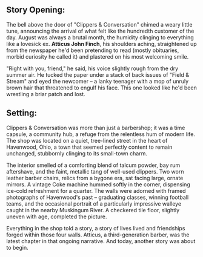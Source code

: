 ## Story Opening:

The bell above the door of "Clippers & Conversation" chimed a weary little tune, announcing the arrival of what felt like the hundredth customer of the day. August was always a brutal month, the humidity clinging to everything like a lovesick ex. **Atticus John Finch**, his shoulders aching, straightened up from the newspaper he'd been pretending to read (mostly obituaries, morbid curiosity he called it) and plastered on his most welcoming smile.

"Right with you, friend," he said, his voice slightly rough from the dry summer air. He tucked the paper under a stack of back issues of "Field & Stream" and eyed the newcomer – a lanky teenager with a mop of unruly brown hair that threatened to engulf his face. This one looked like he'd been wrestling a briar patch and lost.

## Setting:

Clippers & Conversation was more than just a barbershop; it was a time capsule, a community hub, a refuge from the relentless hum of modern life. The shop was located on a quiet, tree-lined street in the heart of Havenwood, Ohio, a town that seemed perfectly content to remain unchanged, stubbornly clinging to its small-town charm.

The interior smelled of a comforting blend of talcum powder, bay rum aftershave, and the faint, metallic tang of well-used clippers. Two worn leather barber chairs, relics from a bygone era, sat facing large, ornate mirrors. A vintage Coke machine hummed softly in the corner, dispensing ice-cold refreshment for a quarter. The walls were adorned with framed photographs of Havenwood's past – graduating classes, winning football teams, and the occasional portrait of a particularly impressive walleye caught in the nearby Muskingum River. A checkered tile floor, slightly uneven with age, completed the picture.

Everything in the shop told a story, a story of lives lived and friendships forged within those four walls. Atticus, a third-generation barber, was the latest chapter in that ongoing narrative. And today, another story was about to begin.
